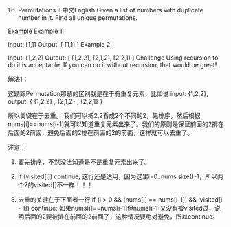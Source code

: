 
16. Permutations II
中文English
Given a list of numbers with duplicate number in it. Find all unique permutations.

Example
Example 1:

Input: [1,1]
Output:
[
  [1,1]
]
Example 2:

Input: [1,2,2]
Output:
[
  [1,2,2],
  [2,1,2],
  [2,2,1]
]
Challenge
Using recursion to do it is acceptable. If you can do it without recursion, that would be great!

解法1：

这题跟Permutation那题的区别就是在于有重复元素，比如说
input: {1,2,2}, 
output: { {1,2,2} , {2,1,2} , {2,2,1} } 

所以关键在于去重。
我们可以把2,2看成2个不同的2，先排序，然后根据nums[i]==nums[i-1]就可以知道重复元素出来了。我们的原则是保证前面的2排在后面的2前面，避免后面的2排在前面的2的前面，这样就可以去重了。 

注意： 

1) 要先排序，不然没法知道是不是重复元素出来了。 

2) if (visited[i]) continue; 这行还是适用，因为这里i=0..nums.size()-1，所以两个2的visited[]不一样！！！ 

3) 去重的关键在于下面者一行 
if (i > 0 && (nums[i] == nums[i-1]) && !visited[i - 1]) continue; 
如果nums[i]==nums[i-1]但nums[i-1]又没有被visited过，说明后面的2要被排在前面的2前面了，这种情况要绝对避免，所以continue。

